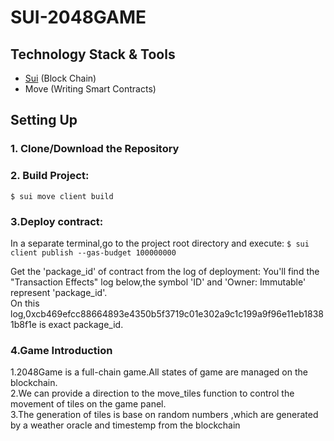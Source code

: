# SUI-2048GAME

## Technology Stack & Tools

- [Sui](https://sui.io/) (Block Chain)
- Move (Writing Smart Contracts)

## Setting Up

### 1. Clone/Download the Repository

### 2. Build Project:

`$ sui move client build`

### 3.Deploy contract:

In a separate terminal,go to the project root directory and execute:
`$ sui client publish --gas-budget 100000000`

Get the 'package_id' of contract from the log of deployment:
You'll find the "Transaction Effects" log below,the symbol 'ID' and 'Owner: Immutable' represent 'package_id'.  
On this log,0xcb469efcc88664893e4350b5f3719c01e302a9c1c199a9f96e11eb18381b8f1e is exact package_id.

### 4.Game Introduction

1.2048Game is a full-chain game.All states of game are managed on the blockchain.  
2.We can provide a direction to the move_tiles function to control the movement of tiles on the game panel.  
3.The generation of tiles is base on random numbers ,which are generated by a weather oracle and timestemp from the blockchain
